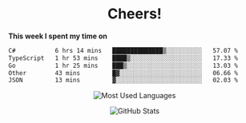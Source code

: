 <h1 align="center">Cheers!</h1>

**This week I spent my time on**
<!--START_SECTION:waka-->

```txt
C#           6 hrs 14 mins   ██████████████▒░░░░░░░░░░   57.07 %
TypeScript   1 hr 53 mins    ████▒░░░░░░░░░░░░░░░░░░░░   17.33 %
Go           1 hr 25 mins    ███▒░░░░░░░░░░░░░░░░░░░░░   13.03 %
Other        43 mins         █▓░░░░░░░░░░░░░░░░░░░░░░░   06.66 %
JSON         13 mins         ▓░░░░░░░░░░░░░░░░░░░░░░░░   02.03 %
```

<!--END_SECTION:waka-->

<p align="center"><img src="https://github-readme-stats.vercel.app/api/top-langs/?username=thnkrn&layout=compact&hide=html&theme=tokyonight" alt="Most Used Languages" /></p>

<p align="center"><img src="https://github-readme-stats.vercel.app/api?username=thnkrn&show_icons=true&count_private=true&theme=tokyonight&show=reviews&hide_rank=false&rank_icon=github" alt="GitHub Stats" /></p>

<!-- <p align="center"><a href="https://wakatime.com"><img src="https://wakatime.com/share/@thnkrn/40092326-d1bd-471b-89da-9a7c63939402.png" /></p>
 -->
